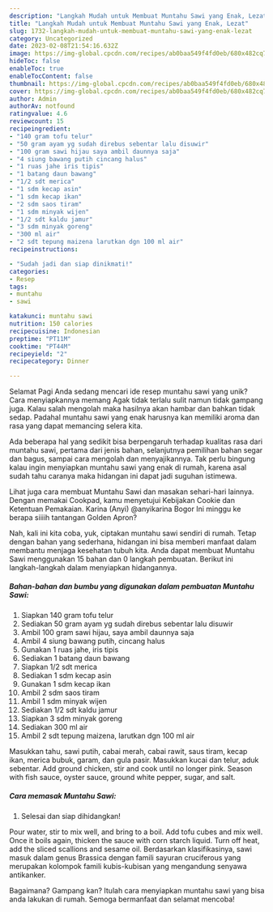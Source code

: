 ```yaml
---
description: "Langkah Mudah untuk Membuat Muntahu Sawi yang Enak, Lezat"
title: "Langkah Mudah untuk Membuat Muntahu Sawi yang Enak, Lezat"
slug: 1732-langkah-mudah-untuk-membuat-muntahu-sawi-yang-enak-lezat
category: Uncategorized
date: 2023-02-08T21:54:16.632Z
image: https://img-global.cpcdn.com/recipes/ab0baa549f4fd0eb/680x482cq70/muntahu-sawi-foto-resep-utama.jpg
hideToc: false
enableToc: true
enableTocContent: false
thumbnail: https://img-global.cpcdn.com/recipes/ab0baa549f4fd0eb/680x482cq70/muntahu-sawi-foto-resep-utama.jpg
cover: https://img-global.cpcdn.com/recipes/ab0baa549f4fd0eb/680x482cq70/muntahu-sawi-foto-resep-utama.jpg
author: Admin
authorAv: notfound
ratingvalue: 4.6
reviewcount: 15
recipeingredient:
- "140 gram tofu telur"
- "50 gram ayam yg sudah direbus sebentar lalu disuwir"
- "100 gram sawi hijau saya ambil daunnya saja"
- "4 siung bawang putih cincang halus"
- "1 ruas jahe iris tipis"
- "1 batang daun bawang"
- "1/2 sdt merica"
- "1 sdm kecap asin"
- "1 sdm kecap ikan"
- "2 sdm saos tiram"
- "1 sdm minyak wijen"
- "1/2 sdt kaldu jamur"
- "3 sdm minyak goreng"
- "300 ml air"
- "2 sdt tepung maizena larutkan dgn 100 ml air"
recipeinstructions:

- "Sudah jadi dan siap dinikmati!"
categories:
- Resep
tags:
- muntahu
- sawi

katakunci: muntahu sawi 
nutrition: 150 calories
recipecuisine: Indonesian
preptime: "PT11M"
cooktime: "PT44M"
recipeyield: "2"
recipecategory: Dinner

---
```



Selamat Pagi Anda sedang mencari ide resep muntahu sawi yang unik? Cara menyiapkannya memang Agak tidak terlalu sulit namun tidak gampang juga. Kalau salah mengolah maka hasilnya akan hambar dan bahkan tidak sedap. Padahal muntahu sawi yang enak harusnya kan memiliki aroma dan rasa yang dapat memancing selera kita.


Ada beberapa hal yang sedikit bisa berpengaruh terhadap kualitas rasa dari muntahu sawi, pertama dari jenis bahan, selanjutnya pemilihan bahan segar dan bagus, sampai cara mengolah dan menyajikannya. Tak perlu bingung kalau ingin menyiapkan muntahu sawi yang enak di rumah, karena asal sudah tahu caranya maka hidangan ini dapat jadi suguhan istimewa.

Lihat juga cara membuat Muntahu Sawi dan masakan sehari-hari lainnya. Dengan memakai Cookpad, kamu menyetujui Kebijakan Cookie dan Ketentuan Pemakaian. Karina (Anyi) @anyikarina Bogor Ini minggu ke berapa siiiih tantangan Golden Apron?


Nah, kali ini kita coba, yuk, ciptakan muntahu sawi sendiri di rumah. Tetap dengan bahan yang sederhana, hidangan ini bisa memberi manfaat dalam membantu menjaga kesehatan tubuh kita. Anda dapat membuat Muntahu Sawi menggunakan 15 bahan dan 0 langkah pembuatan. Berikut ini langkah-langkah dalam menyiapkan hidangannya.

<!--inarticleads1-->

##### Bahan-bahan dan bumbu yang digunakan dalam pembuatan Muntahu Sawi:

1. Siapkan 140 gram tofu telur
1. Sediakan 50 gram ayam yg sudah direbus sebentar lalu disuwir
1. Ambil 100 gram sawi hijau, saya ambil daunnya saja
1. Ambil 4 siung bawang putih, cincang halus
1. Gunakan 1 ruas jahe, iris tipis
1. Sediakan 1 batang daun bawang
1. Siapkan 1/2 sdt merica
1. Sediakan 1 sdm kecap asin
1. Gunakan 1 sdm kecap ikan
1. Ambil 2 sdm saos tiram
1. Ambil 1 sdm minyak wijen
1. Sediakan 1/2 sdt kaldu jamur
1. Siapkan 3 sdm minyak goreng
1. Sediakan 300 ml air
1. Ambil 2 sdt tepung maizena, larutkan dgn 100 ml air


Masukkan tahu, sawi putih, cabai merah, cabai rawit, saus tiram, kecap ikan, merica bubuk, garam, dan gula pasir. Masukkan kucai dan telur, aduk sebentar. Add ground chicken, stir and cook until no longer pink. Season with fish sauce, oyster sauce, ground white pepper, sugar, and salt. 

<!--inarticleads2-->

##### Cara memasak Muntahu Sawi:


1. Selesai dan siap dihidangkan!

Pour water, stir to mix well, and bring to a boil. Add tofu cubes and mix well. Once it boils again, thicken the sauce with corn starch liquid. Turn off heat, add the sliced scallions and sesame oil. Berdasarkan klasifikasinya, sawi masuk dalam genus Brassica dengan famili sayuran cruciferous yang merupakan kolompok famili kubis-kubisan yang mengandung senyawa antikanker. 

Bagaimana? Gampang kan? Itulah cara menyiapkan muntahu sawi yang bisa anda lakukan di rumah. Semoga bermanfaat dan selamat mencoba!
